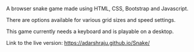 A browser snake game made using HTML, CSS, Bootstrap and Javascript.

There are options available for various grid sizes and speed settings.

This game currently needs a keyboard and is playable on a desktop.

Link to the live version: https://adarshraju.github.io/Snake/
